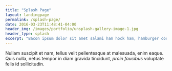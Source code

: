 ```yaml
---
title: "Splash Page"
layout: landingpage
permalink: /splash-page/
date: 2016-03-23T11:48:41-04:00
header_img: /images/portfolio/unsplash-gallery-image-1.jpg
header_type: splash
excerpt: "Bacon ipsum dolor sit amet salami ham hock ham, hamburger corned beef short ribs kielbasa biltong t-bone drumstick tri-tip tail sirloin pork chop."
---
```


Nullam suscipit et nam, tellus velit pellentesque at malesuada, enim eaque. Quis nulla, netus tempor in diam gravida tincidunt, *proin faucibus* voluptate felis id sollicitudin.